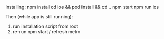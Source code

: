 Installing: 
	npm install
	cd ios && pod install && cd ..
	npm start
	npm run ios
	
Then (while app is still running):
  1. run installation script from root
  2. re-run npm start / refresh metro

